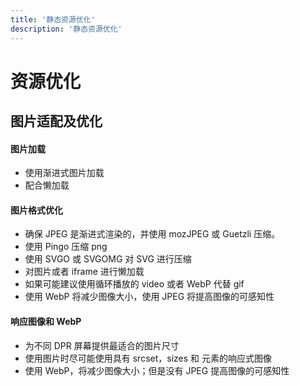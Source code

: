 ```yaml
---
title: '静态资源优化'
description: '静态资源优化'
---
```


# 资源优化




## 图片适配及优化


#### 图片加载
  - 使用渐进式图片加载
  - 配合懒加载


#### 图片格式优化
  - 确保 JPEG 是渐进式渲染的，并使用 mozJPEG 或 Guetzli 压缩。
  - 使用 Pingo 压缩 png
  - 使用 SVGO 或 SVGOMG 对 SVG 进行压缩
  - 对图片或者 iframe 进行懒加载
  - 如果可能建议使用循环播放的 video 或者 WebP 代替 gif
  - 使用 WebP 将减少图像大小，使用 JPEG 将提高图像的可感知性


#### 响应图像和 WebP
  - 为不同 DPR 屏幕提供最适合的图片尺寸
  - 使用图片时尽可能使用具有 srcset，sizes 和 <picture> 元素的响应式图像
  - 使用 WebP，将减少图像大小；但是没有 JPEG 提高图像的可感知性


